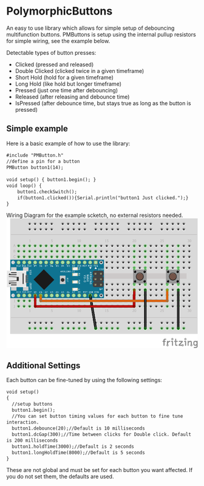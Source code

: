 # PolymorphicButtons
An easy to use library which allows for simple setup of debouncing multifunction buttons. PMButtons is setup using the internal pullup resistors for simple wiring, see the example below.

Detectable types of button presses:
* Clicked (pressed and released)
* Double Clicked (clicked twice in a given timeframe)
* Short Hold (hold for a given timeframe)
* Long Hold (like hold but longer timeframe)
* Pressed (just one time after debouncing)
* Released (after releasing and debounce time)
* IsPressed (after debounce time, but stays true as long as the button is pressed)

## Simple example
Here is a basic example of how to use the library:

	#include "PMButton.h"
	//define a pin for a button
	PMButton button1(14);

	void setup() { button1.begin(); }
	void loop() { 
		button1.checkSwitch();
		if(button1.clicked()){Serial.println("button1 Just clicked.");}
	}
	
Wiring Diagram for the example scketch, no external resistors needed.
![Wiring with internal pullup resistor](https://github.com/JCWentzel/PolymorphicButtons/raw/Images/Images/PMButtons_bb.png)

## Additional Settings
Each button can be fine-tuned by using the following settings: 

	void setup()
	{ 
	  //setup buttons
	  button1.begin();
	  //You can set button timing values for each button to fine tune interaction.
	  button1.debounce(20);//Default is 10 milliseconds
	  button1.dcGap(300);//Time between clicks for Double click. Default is 200 milliseconds
	  button1.holdTime(3000);//Default is 2 seconds
	  button1.longHoldTime(8000);//Default is 5 seconds
	}

These are not global and must be set for each button you want affected. If you do not set them, the defaults are used.
